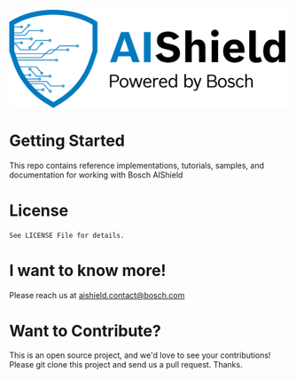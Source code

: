 <a name="getting-started"></a>

<div align="left">
    <img src="images/AIShield_logo.png"
         alt="Image of AIShield logo"/>
</div>

# Getting Started

This repo contains reference implementations, tutorials, samples, and documentation for working with Bosch AIShield
   
<a name="license"></a>
# License

```
See LICENSE File for details. 
```

<a name="i-want-to-know-more"></a>
# I want to know more!

Please reach us at aishield.contact@bosch.com


<a name="want-to-contribute"></a>
# Want to Contribute?

This is an open source project, and we'd love to see your contributions!
Please git clone this project and send us a pull request. Thanks.




   
   

